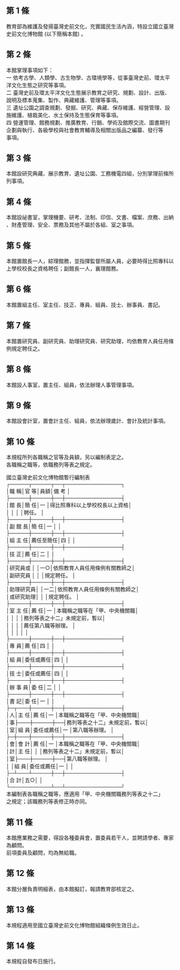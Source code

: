 第 1 條
-------
教育部為維護及發揚臺灣史前文化，充實國民生活內涵，特設立國立臺灣  
史前文化博物館 (以下簡稱本館) 。

第 2 條
-------
本館掌理事項如下：  
一  依考古學、人類學、古生物學、古環境學等，從事臺灣史前、環太平  
    洋文化生態之研究等事項。  
二  臺灣史前及環太平洋文化生態展示教育之研究、規劃、設計、出版、  
    說明及標本蒐集、製作、典藏維護、管理等事項。  
三  遺址公園之調查規劃、發掘、研究、典藏、保存維護、經營管理、設  
    施維護、植栽美化、水土保持及生態保育等事項。  
四  營運管理、館務規劃、推廣教育、行銷、學術及館際交流、圖書期刊  
    企劃與執行、各級學校與社會教育輔導及相關出版品之編纂、發行等  
    事項。

第 3 條
-------
本館設研究典藏、展示教育、遺址公園、工務機電四組，分別掌理前條所  
列事項。

第 4 條
-------
本館設祕書室，掌理機要、研考、法制、印信、文書、檔案、庶務、出納  
、財產管理、安全、票務及其他不屬於各組、室之事項。

第 5 條
-------
本館置館長一人，綜理館務，並指揮監督所屬人員，必要時得比照專科以  
上學校校長之資格聘任；副館長一人，襄理館務。

第 6 條
-------
本館置組主任、室主任、技正、專員、組員、技士、辦事員、書記。

第 7 條
-------
本館置研究員、副研究員、助理研究員、研究助理，均依教育人員任用條  
例規定聘任之。

第 8 條
-------
本館設人事室，置主任、組員，依法辦理人事管理事項。

第 9 條
-------
本館設會計室，置會計主任、組員，依法辦理歲計、會計及統計事項。

第 10 條
--------
本規程所列各職稱之官等及員額，另以編制表定之。  
各職稱之職等，依職務列等表之規定。  
  
國立臺灣史前文化博物館暫行編制表  
┌─────┬─────┬──┬───────────────┐  
│職      稱│官      等│員額│備                        考  │  
├─────┼─────┼──┼───────────────┤  
│館      長│簡      任│一  │得比照專科以上學校校長以上資格│  
│          │          │    │聘任。                        │  
├─────┼─────┼──┼───────────────┤  
│副  館  長│簡      任│一  │                              │  
├─────┼─────┼──┼───────────────┤  
│組  主  任│薦任至簡任│四  │                              │  
├─────┼─────┼──┼───────────────┤  
│技      正│薦      任│二  │                              │  
├─────┼─────┼──┼───────────────┤  
│研究員或  │          │一○│依照教育人員任用條例有關教師之│  
│副研究員  │          │    │規定聘任。                    │  
├─────┼─────┼──┼───────────────┤  
│助理研究員│          │一二│依照教育人員任用條例有關教師之│  
│或研究助理│          │    │規定聘任。                    │  
├─────┼─────┼──┼───────────────┤  
│室  主  任│薦      任│一  │本職稱之職等在「甲、中央機關職│  
│          │          │    │務列等表之十二」未規定前，暫以│  
│          │          │    │薦任第八職等辦理。            │  
│          │          │    │                              │  
├─────┼─────┼──┼───────────────┤  
│專      員│薦      任│四  │                              │  
├─────┼─────┼──┼───────────────┤  
│組      員│委任或薦任│四  │                              │  
├─────┼─────┼──┼───────────────┤  
│技      士│委任或薦任│四  │                              │  
├─────┼─────┼──┼───────────────┤  
│辦  事  員│委      任│二  │                              │  
├─────┼─────┼──┼───────────────┤  
│書      記│委      任│一  │                              │  
├─┬───┼─────┼──┼───────────────┤  
│人│主  任│薦      任│一  │本職稱之職等在「甲、中央機關職│  
│事├───┼─────┼──┤務列等表之十二」未規定前，暫以│  
│室│組  員│委任或薦任│一  │第八職等辦理。                │  
├─┼───┼─────┼──┼───────────────┤  
│會│會  計│薦      任│一  │本職稱之職等在「甲、中央機關職│  
│計│主  任│          │    │務列等表之十二」未規定前，暫以│  
│室├───┼─────┼──┤第八職等辦理。                │  
│  │組  員│委任或薦任│一  │                              │  
├─┴───┴─────┼──┼───────────────┤  
│合                  計│五○│                              │  
└───────────┴──┴───────────────┘  
  本編制表各職稱之職等，應適用「甲、中央機關職務列等表之十二」  
  之規定；該職務列等表修正時亦同。

第 11 條
--------
本館應業務之需要，得設各種委員會，置委員若干人，並聘請學者、專家  
為顧問。  
前項委員及顧問，均為無給職。

第 12 條
--------
本館分層負責明細表，由本館擬訂，報請教育部核定之。

第 13 條
--------
本規程適用至國立臺灣史前文化博物館組織條例生效日止。

第 14 條
--------
本規程自發布日施行。

